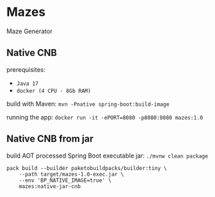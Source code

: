 # Mazes
Maze Generator

## Native CNB

prerequisites: 
* `Java 17`
* `docker (4 CPU - 8Gb RAM)`

build with Maven: `mvn -Pnative spring-boot:build-image `

running the app: `docker run -it -ePORT=8080 -p8080:8080 mazes:1.0 ` 

## Native CNB from jar

build AOT processed Spring Boot executable jar: `./mvnw clean package`

```shell
pack build --builder paketobuildpacks/builder:tiny \
    --path target/mazes-1.0-exec.jar \
    --env 'BP_NATIVE_IMAGE=true' \
    mazes:native-jar-cnb
```
